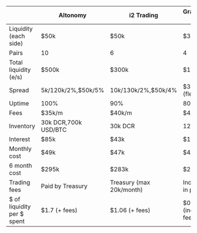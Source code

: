 |                        | Altonomy | i2 Trading | Grapefruit tight | Grapefruit loose |
|------------------------|----------|------------|------------|------------|
| Liquidity (each side)	 | $50k     | $50k       | $30k       |    $30k      |
| Pairs                  | 10       | 6          | 4          |     4         |
| Total liquidity (e/s)  | $500k    | $300k      | $120k      |    $120k     |
| Spread                 |$5k/1%,$20k/2%,$50k/5%|$10k/1%,$30k/2%,$50k/4%| $30k 1% (flexible)|$30k 2% (flexible)|
| Uptime                 | 100%  	|    90%     |    80%     |      80%     |
| Fees                   | $35k/m   |   $40k/m   |   $40k/m   |     $28k/m   |
| Inventory              |30k DCR,700k USD/BTC| 30k DCR | 12k DCR |  12k DCR | 
| Interest               |   $85k   |   $43k     |    $17k    |      $17k    |  
| Monthly cost           |   $49k   |   $47k     |    $43k    |      $31k    |
| 6 month cost           |   $295k  |   $283k    |    $257k   |     $185k    |
| Trading fees           |Paid by Treasury| Treasury (max 20k/month) | Included in price|Included in price|
| $ of liquidity per $ spent|    $1.7 (+ fees)  |	$1.06 (+ fees)   |   $0.47 (includes fees) |$0.65 (includes fees) |